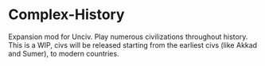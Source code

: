 # Complex-History
Expansion mod for Unciv. Play numerous civilizations throughout history.
This is a WIP, civs will be released starting from the earliest civs (like Akkad and Sumer), to modern countries.

